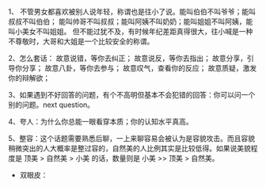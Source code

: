 1、 不管男女都喜欢被别人说年轻，称谓也是往小了说。能叫伯伯不叫爷爷；能叫叔叔不叫伯伯；
能叫帅哥不叫叔叔；能叫阿姨不叫奶奶；能叫姐姐不叫阿姨，能叫小美女不叫姐姐。
但不能过犹不及，有时候年纪差距真得很大，往小喊是一种不尊敬时，大哥和大姐是一个比较安全的称谓。

2、怎么套话：
故意说错，等你去纠正；
故意说反，等你去指出；
故意分享，引导你分享；
故意八卦，等你去参与；
故意叹气，查看你的反应；
故意质疑，激发你的辩解欲；

3、如果遇到不好回答的问题，有个不高明但基本不会犯错的回答：你可以问一个别的问题。next question。

4、夸人：为什么你总能一眼看穿本质；你的认知水平真高。

5、整容：这个话题需要熟悉后聊，一上来聊容易会被认为是容貌攻击。而且容貌稍微突出的人大概率是整过容的，自然美的人比例其实是比较低得。如果说美貌程度是 顶美 > 自然美 > 小美 的话，数量则是 小美 >> 顶美 > 自然美。
* 双眼皮：